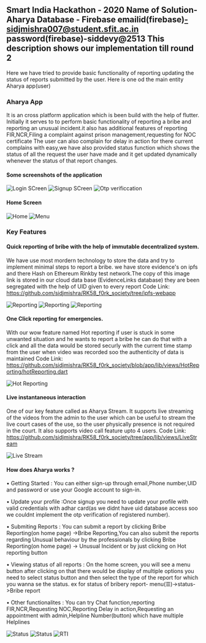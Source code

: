 ## Smart India Hackathon - 2020 Name of Solution-Aharya Database - Firebase emailid(firebase)-sidjmishra007@student.sfit.ac.in password(firebase)-siddevy@2513 This description shows our implementation till round 2

Here we have tried to provide basic functionality of reporting updating the status of reports submitted by the user. Here is one od the main entity Aharya app(user)

### Aharya App

It is an cross platform application which is been build with the help of flutter. Initially it serves to to perform basic functionality of reporting a bribe and reporting an unusual incident.it also has additional features of reporting FIR,NCR,Filing a complaint against prison management,requesting for NOC certificate The user can also complain for delay in action for there current complains with easy,we have also provided status function which shows the status of all the request the user have made and it get updated dynamically whenever the status of that report changes.

#### Some screenshots of the application
![Login SCreen](Screenshots/ss1.jpeg?raw=true) ![Signup SCreen](Screenshots/ss2.jpeg?raw=true) ![Otp verificcation](Screenshots/ss3.jpeg?raw=true)

#### Home Screen
![Home](Screenshots/ss4.jpeg?raw=true) ![Menu](Screenshots/ss5.jpeg?raw=true)

### Key Features

#### Quick reporting of bribe with the help of immutable decentralized system.

We have use most mordern technology to store the data and try to implement minimal steps to report a bribe. we have store evidence's on ipfs and there Hash on Ethereum Rinkby test network.The copy of this image link is stored in our cloud data base (EvidenceLinks database) they are been segregated with the help of UID given to every report Code Link: https://github.com/sidjmishra/RK58_f0rk_society/tree/ipfs-webapp

![Reporting](Screenshots/ss7.jpeg?raw=true) ![Reporting](Screenshots/ss8.jpeg?raw=true) ![Reporting](Screenshots/ss9.jpeg?raw=true)

#### One Click reporting for emergencies.

With our wow feature named Hot reporting if user is stuck in some unwanted situation and he wants to report a bribe he can do that with a click and all the data would be stored securly with the current time stamp from the user when video was recorded soo the authenticity of data is maintained Code Link: https://github.com/sidjmishra/RK58_f0rk_society/blob/app/lib/views/HotReporting/hotReporting.dart

![Hot Reporting](Screenshots/ss6.jpeg?raw=true)

#### Live instantaneous interaction

One of our key feature called as Aharya Stream. It supports live streaming of the videos from the admin to the user which can be useful to stream the live court cases of the use, so the user physically presence is not required in the court. It also supports video call feature upto 4 users. Code Link: https://github.com/sidjmishra/RK58_f0rk_society/tree/app/lib/views/LiveStream

![Live Stream](Screenshots/ss16.jpeg?raw=true)

#### How does Aharya works ?

• Getting Started : You can either sign-up through email,Phone number,UID and password or use your Google account to sign-in.

• Update your profile :Once signup you need to update your profile with valid credentials with adhar card(as we didnt have uid database access soo we couldnt implement the otp verification of registered number).

• Submiting Reports : You can submit a report by clicking Bribe Reporting(on home page) ->Bribe Reporting,You can also submit the reports regarding Unusual behaviour by the professionals by clicking Bribe Reporting(on home page) -> Unusual Incident or by just clicking on Hot reporting button

• Viewing status of all reports : On the home screen, you will see a menu button after clicking on that there would be display of multiple options you need to select status button and then select the type of the report for which you wanna se the status. ex for status of bribery report- menu(☰)->status->Bribe report

• Other functionalites : You can try Chat function,reporting FIR,NCR,Requesting NOC,Reporting Delay in action,Requesting an appointment with admin,Helpline Number(button) which have multiple Helplines

![Status](Screenshots/ss10.jpeg?raw=true) ![Status](Screenshots/ss11.jpeg?raw=true) ![RTI](Screenshots/ss12.jpeg?raw=true)
